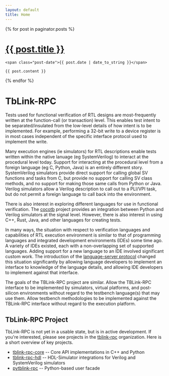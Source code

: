 ```yaml
---
layout: default
title: Home
---
```


<div class="posts">
  {% for post in paginator.posts %}
  <div class="post">
    <h1 class="post-title">
      <a href="{{ post.url | absolute_url }}">
        {{ post.title }}
      </a>
    </h1>

    <span class="post-date">{{ post.date | date_to_string }}</span>

    {{ post.content }}
  </div>
  {% endfor %}
</div>

# TbLink-RPC

Tests used for functional verification of RTL designs are most-frequently 
written at the function-call (or transaction) level. This enables test
intent to be separated/insulated from the low-level details of
how intent is to be implemented. For example, performing a 32-bit write
to a device register is in most cases independent of the specific 
interface protocol used to implement the write. 

Many execution engines (ie simulators) for RTL descriptions enable
tests written within the native lanuage (eg SystemVerilog) to 
interact at the procedural level today. Support for interacting
at the procedural level from a foreign language (eg C, Python, Java)
is an entirely different story. SystemVerilog simulators provide
direct support for calling global SV functions and tasks from C, 
but provide no support for calling SV class methods, and no support
for making those same calls from Python or Java. Verilog simulators
allow a Verilog description to call out to a PLI/VPI task, but 
do not permit a foreign language to call back into the environment.

There is also interest in exploring different languages for use in
functional verification. The [cocotb](https://github.com/cocotb/cocotb)
project provides an integration between Python and Verilog 
simulators at the signal level. However, there is also interest in 
using C++, Rust, Java, and other languages for creating tests.


In many ways, the situation with respect to verification languages
and capabilities of RTL execution environment is similar to that 
of programming languages and integrated development environments (IDEs)
some time ago. A variety of IDEs existed, each with a non-overlapping
set of supported languages. Adding support for a new language to an
IDE involved significant custom work. The introduction of the
[language-server protocol](https://microsoft.github.io/language-server-protocol/)
changed this situation significantly by allowing language developers
to implement an interface to knowledge of the language details,
and allowing IDE developers to implement against that interface.

The goals of the TBLink-RPC project are similar. Allow the TBLink-RPC
interface to be implemented by simulators, virtual platforms, and
post-silicon environments without regard to the testbench language(s)
that may use them. Allow testbench methodologies to be implemented
against the TBLink-RPC interface without regard to the execution 
platform. 


## TbLink-RPC Project

TbLink-RPC is not yet in a usable state, but is in active development.
If you're interested, please see projects in the 
[tblink-rpc](https://github.com/tblink-rpc) organization. Here is a
short overview of key projects.

- [tblink-rpc-core](https://github.com/tblink-rpc/tblink-rpc-core) -- Core API implementations in C++ and Python
- [tblink-rpc-hdl](https://github.com/tblink-rpc/tblink-rpc-hdl) -- HDL-Simulator integrations for Verilog and SystemVerilog simulators
- [pytblink-rpc](https://github.com/tblink-rpc/pytblink-rpc) -- Python-based user facade 


<!--
<div class="pagination">
  {% if paginator.next_page %}
    <a class="pagination-item older" href="{{ paginator.next_page_path | absolute_url }}">Older</a>
  {% else %}
    <span class="pagination-item older">Older</span>
  {% endif %}
  {% if paginator.previous_page %}
    {% if paginator.page == 2 %}
      <a class="pagination-item newer" href="{{ '/' | absolute_url }}">Newer</a>
    {% else %}
      <a class="pagination-item newer" href="{{ paginator.previous_page_path | absolute_url }}">Newer</a>
    {% endif %}
  {% else %}
    <span class="pagination-item newer">Newer</span>
  {% endif %}
</div>
  -->



